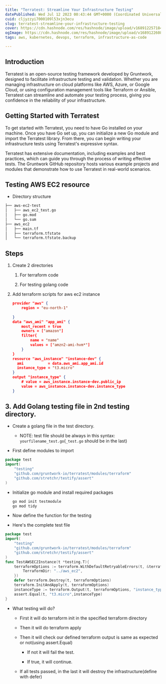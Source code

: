 ```yaml
---
title: "Terratest: Streamline Your Infrastructure Testing"
datePublished: Wed Jul 12 2023 00:43:44 GMT+0000 (Coordinated Universal Time)
cuid: cljyzzyi7000109l53xjn3ecu
slug: terratest-streamline-your-infrastructure-testing
cover: https://cdn.hashnode.com/res/hashnode/image/upload/v1689122571845/9aaf58c5-7a16-4969-b361-baac6dd5b94b.png
ogImage: https://cdn.hashnode.com/res/hashnode/image/upload/v1689122608500/0f85e013-230f-4073-a685-bcd78e06324b.png
tags: aws, kubernetes, devops, terraform, infrastructure-as-code

---
```


## Introduction

Terratest is an open-source testing framework developed by Gruntwork, designed to facilitate infrastructure testing and validation. Whether you are managing infrastructure on cloud platforms like AWS, Azure, or Google Cloud, or using configuration management tools like Terraform or Ansible, Terratest can streamline and automate your testing process, giving you confidence in the reliability of your infrastructure.

## Getting Started with Terratest

To get started with Terratest, you need to have Go installed on your machine. Once you have Go set up, you can initialize a new Go module and import the Terratest library. From there, you can begin writing your infrastructure tests using Terratest's expressive syntax.

Terratest has extensive documentation, including examples and best practices, which can guide you through the process of writing effective tests. The Gruntwork GitHub repository hosts various example projects and modules that demonstrate how to use Terratest in real-world scenarios.

## Testing AWS EC2 resource

* Directory structure
    

```bash
├── aws-ec2-test
│   ├── aws_ec2_test.go
│   ├── go.mod
│   └── go.sum
├── aws_ec2
│   ├── main.tf
│   ├── terraform.tfstate
│   └── terraform.tfstate.backup
```

## Steps

1. Create 2 directories
    
    1. For terraform code
        
    2. For testing golang code
        
2. Add terraform scripts for aws ec2 instance
    
    ```json
    provider "aws" {
        region = "eu-north-1"
      
    }
    data "aws_ami" "app_ami" {
        most_recent = true
        owners = ["amazon"]
        filter{
            name = "name"
            values = ["amzn2-ami-hvm*"]
        }
    }
    resource "aws_instance" "instance-dev" {
      ami           = data.aws_ami.app_ami.id
      instance_type = "t3.micro"
    }
    output "instance_type" {
        # value = aws_instance.instance-dev.public_ip
        value = aws_instance.instance-dev.instance_type
    }
    ```
    

## 3\. Add Golang testing file in 2nd testing directory.

* Create a golang file in the test directory.
    
    * NOTE: test file should be always in this syntax: `yourfilename_test.go`(`_test.go` should be in the last)
        
* First define modules to import
    

```go
package test
import(
	"testing"
	"github.com/gruntwork-io/terratest/modules/terraform"
	"github.com/stretchr/testify/assert"
)
```

* Initialize go module and install required packages
    
    ```bash
    go mod init testmodule
    go mod tidy
    ```
    
* Now define the function for the testing
    
* Here's the complete test file
    

```go
package test
import(
	"testing"
	"github.com/gruntwork-io/terratest/modules/terraform"
	"github.com/stretchr/testify/assert"
)
func TestAWSEC2Instance(t *testing.T){
	terraformOptions := terraform.WithDefaultRetryableErrors(t, &terraform.Options{
		TerraformDir: "../aws_ec2",
	})
	defer terraform.Destroy(t, terraformOptions)
	terraform.InitAndApply(t, terraformOptions)
	instanceType := terraform.Output(t, terraformOptions, "instance_type")
	assert.Equal(t, "t3.micro",instanceType)
}
```

* What testing will do?
    
    * First it will do terraform init in the specified terraform directory
        
    * Then it will do terraform apply
        
    * Then it will check our defined terraform output is same as expected or not(using assert.Equal)
        
        * If not it will fail the test.
            
        * If true, it will continue.
            
    * If all tests passed, in the last it will destroy the infrastructure(define with defer)